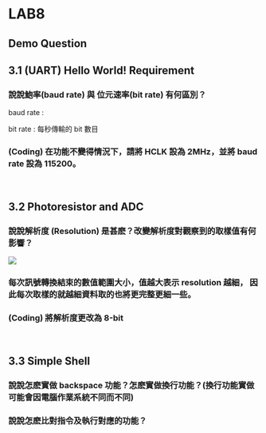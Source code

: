 # LAB8

## Demo Question

## 3.1 (UART) Hello World! Requirement

### 說說鮑率(baud rate) 與 位元速率(bit rate) 有何區別？

baud rate : 

bit rate : 每秒傳輸的 bit 數目

### (Coding) 在功能不變得情況下，請將 HCLK 設為 2MHz，並將 baud rate 設為 115200。

<br>

## 3.2 Photoresistor and ADC

### 說說解析度 (Resolution) 是甚麽？改變解析度對觀察到的取樣值有何影響？

![](https://i.imgur.com/6J2zqeP.png)

### 每次訊號轉換結束的數值範圍大小，值越大表示 resolution 越細，  因此每次取樣的就越細資料取的也將更完整更細一些。

### (Coding) 將解析度更改為 8-bit

<br>

## 3.3 Simple Shell

### 說說怎麽實做 backspace 功能？怎麽實做換行功能？(換行功能實做可能會因電腦作業系統不同而不同)

### 說說怎麽比對指令及執行對應的功能？
